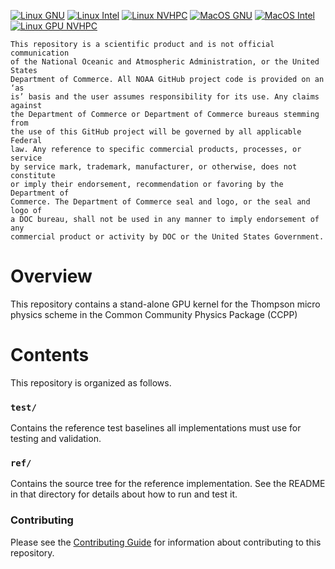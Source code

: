 [![Linux GNU](https://github.com/NOAA-GSL/SENA-thompson/actions/workflows/linux_gnu.yml/badge.svg)](https://github.com/NOAA-GSL/SENA-thompson/actions/workflows/linux_gnu.yml)
[![Linux Intel](https://github.com/NOAA-GSL/SENA-thompson/actions/workflows/linux_intel.yml/badge.svg)](https://github.com/NOAA-GSL/SENA-thompson/actions/workflows/linux_intel.yml)
[![Linux NVHPC](https://github.com/NOAA-GSL/SENA-thompson/actions/workflows/linux_nvhpc.yml/badge.svg)](https://github.com/NOAA-GSL/SENA-thompson/actions/workflows/linux_nvhpc.yml)
[![MacOS GNU](https://github.com/NOAA-GSL/SENA-thompson/actions/workflows/macos_gnu.yml/badge.svg)](https://github.com/NOAA-GSL/SENA-thompson/actions/workflows/macos_gnu.yml)
[![MacOS Intel](https://github.com/NOAA-GSL/SENA-thompson/actions/workflows/macos_intel.yml/badge.svg)](https://github.com/NOAA-GSL/SENA-thompson/actions/workflows/macos_intel.yml)
[![Linux GPU NVHPC](https://github.com/NOAA-GSL/SENA-thompson/actions/workflows/gpu_nvhpc.yml/badge.svg)](https://github.com/NOAA-GSL/SENA-thompson/actions/workflows/gpu_nvhpc.yml)

```
This repository is a scientific product and is not official communication
of the National Oceanic and Atmospheric Administration, or the United States
Department of Commerce. All NOAA GitHub project code is provided on an ‘as
is’ basis and the user assumes responsibility for its use. Any claims against
the Department of Commerce or Department of Commerce bureaus stemming from
the use of this GitHub project will be governed by all applicable Federal
law. Any reference to specific commercial products, processes, or service
by service mark, trademark, manufacturer, or otherwise, does not constitute
or imply their endorsement, recommendation or favoring by the Department of
Commerce. The Department of Commerce seal and logo, or the seal and logo of
a DOC bureau, shall not be used in any manner to imply endorsement of any
commercial product or activity by DOC or the United States Government.
```

# Overview

This repository contains a stand-alone GPU kernel for the Thompson micro physics scheme
in the Common Community Physics Package (CCPP)

# Contents

This repository is organized as follows.

### `test/`

Contains the reference test baselines all implementations must use for testing
and validation.

### `ref/`

Contains the source tree for the reference implementation. See the README in that
directory for details about how to run and test it.

### Contributing

Please see the [Contributing Guide](CONTRIBUTING.md) for information about
contributing to this repository.
